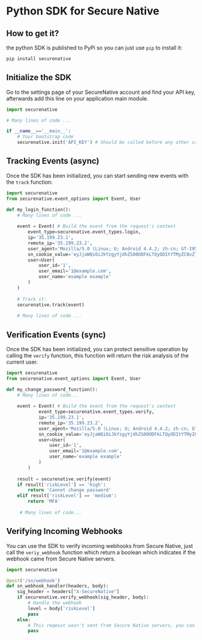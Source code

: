 # Python SDK for Secure Native

## How to get it?
the python SDK is published to PyPi so you can just use `pip` to install it:
```bash
pip install securenative
```

## Initialize the SDK
Go to the settings page of your SecureNative account and find your API key, afterwards add this line on your application main module.
```python
import securenative

# Many lines of code ...

if __name__=='__main__':
    # Your bootstrap code
    securenative.init('API_KEY') # Should be called before any other call to secure native
```

## Tracking Events (async)
Once the SDK has been initialized, you can start sending new events with the `track` function:
```python
import securenative
from securenative.event_options import Event, User

def my_login_function():
    # Many lines of code ...
    
    event = Event( # Build the event from the request's context
        event_type=securenative.event_types.login,
        ip='35.199.23.1',
        remote_ip='35.199.23.2',
        user_agent='Mozilla/5.0 (Linux; U; Android 4.4.2; zh-cn; GT-I9500 Build/KOT49H) AppleWebKit/537.36 (KHTML, like Gecko)Version/4.0 MQQBrowser/5.0 QQ-URL-Manager Mobile Safari/537.36',
        sn_cookie_value='eyJjaWQiOiJkYzgyYjdhZS00ODFkLTQyODItYTMyZC0xZTU1Njk2ZjNmZTQiLCJmcCI6Ijk5NGYzZjVjZTRiYWUwODQzMTRhOTFkNzgyN2I1MWYuMjQ3MDBmOWYxOTg2ODAwYWI0ZmNjODgwNTMwZGQwZWQifQ',
        user=User(
            user_id='1',
            user_email='1@example.com',
            user_name='example example'
        )
    )
    
    # Track it:
    securenative.track(event)
    
    # Many lines of code ...

```

## Verification Events (sync)
Once the SDK has been initialized, you can protect sensitive operation by calling the `verify` function, this function will return the risk analysis of the current user.

```python
import securenative
from securenative.event_options import Event, User

def my_change_password_function():
    # Many lines of code...
    
    event = Event( # Build the event from the request's context
            event_type=securenative.event_types.verify,
            ip='35.199.23.1',
            remote_ip='35.199.23.2',
            user_agent='Mozilla/5.0 (Linux; U; Android 4.4.2; zh-cn; GT-I9500 Build/KOT49H) AppleWebKit/537.36 (KHTML, like Gecko)Version/4.0 MQQBrowser/5.0 QQ-URL-Manager Mobile Safari/537.36',
            sn_cookie_value='eyJjaWQiOiJkYzgyYjdhZS00ODFkLTQyODItYTMyZC0xZTU1Njk2ZjNmZTQiLCJmcCI6Ijk5NGYzZjVjZTRiYWUwODQzMTRhOTFkNzgyN2I1MWYuMjQ3MDBmOWYxOTg2ODAwYWI0ZmNjODgwNTMwZGQwZWQifQ',
            user=User(
                user_id='1',
                user_email='1@example.com',
                user_name='example example'
            )
        )
     
    result = securenative.verify(event)
    if result['riskLevel'] == 'high':
        return 'Cannot change password'
    elif result['riskLevel'] == 'medium':
        return 'MFA'
     
     # Many lines of code...
```

## Verifying Incoming Webhooks
You can use the SDK to verify incoming webhooks from Secure Native, just call the `veriy_webhook` function which return a boolean which indicates if the webhook came from Secure Native servers.
```python
import securenative

@post('/sn/webhook')
def sn_webhook_handler(headers, body):
    sig_header = headers["X-SecureNative"]
    if securenative.verify_webhook(sig_header, body):
        # Handle the webhook
        level = body['riskLevel']
        pass
    else:
        # This reqeust wasn't sent from Secure Native servers, you can dismiss/investigate it
        pass
    
```
